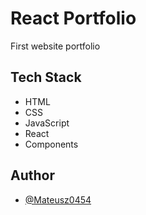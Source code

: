 # React Portfolio

First website portfolio


## Tech Stack

- HTML
- CSS
- JavaScript
- React
- Components

## Author

- [@Mateusz0454](https://www.github.com/Mateusz0454
)
